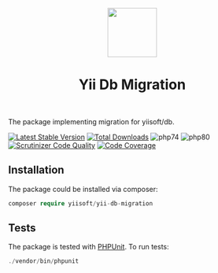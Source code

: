 <p align="center">
    <a href="https://github.com/yiisoft" target="_blank">
        <img src="https://github.com/yiisoft.png" height="100px">
    </a>
    <h1 align="center">Yii Db Migration</h1>
    <br>
</p>

The package implementing migration for yiisoft/db.

[![Latest Stable Version](https://poser.pugx.org/yiisoft/yii-migration/v/stable.png)](https://packagist.org/packages/yiisoft/yii-migration)
[![Total Downloads](https://poser.pugx.org/yiisoft/yii-migration/downloads.png)](https://packagist.org/packages/yiisoft/yii-migration)
![php74](https://github.com/terabytesoftw/yii-db-migration/workflows/php74/badge.svg)
![php80](https://github.com/terabytesoftw/yii-db-migration/workflows/php80/badge.svg)
[![Scrutinizer Code Quality](https://scrutinizer-ci.com/g/yiisoft/yii-migration/badges/quality-score.png?b=master)](https://scrutinizer-ci.com/g/yiisoft/yii-migration/?branch=master)
[![Code Coverage](https://scrutinizer-ci.com/g/yiisoft/yii-migration/badges/coverage.png?b=master)](https://scrutinizer-ci.com/g/yiisoft/yii-migration/?branch=master)

## Installation

The package could be installed via composer:

```php
composer require yiisoft/yii-db-migration
```

## Tests

The package is tested with [PHPUnit](https://phpunit.de/). To run tests:

```php
./vendor/bin/phpunit
```
